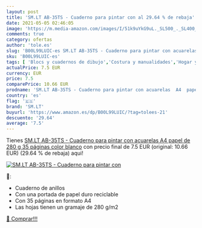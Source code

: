 ```yaml
---
layout: post
title: 'SM.LT AB-35TS - Cuaderno para pintar con al 29.64 % de rebaja'
date: 2021-05-05 02:46:05
image: 'https://m.media-amazon.com/images/I/51k9uYkG9uL._SL500_._SL400_.jpg'
comments: true
category: ofertas
author: 'tole.es'
slug: 'B00L99LUIC-es SM.LT AB-35TS - Cuaderno para pintar con acuarelas A4...'
sku: 'B00L99LUIC-es'
tags: [ 'Blocs y cuadernos de dibujo','Costura y manualidades','Hogar y cocina','Papel','Papel y manualidades con papel','acuarelas','sm.lt', ]
actualPrice: 7.5 EUR
currency: EUR
price: 7.5
comparePrice: 10.66 EUR
prodname: 'SM.LT AB-35TS - Cuaderno para pintar con acuarelas  A4  papel de 280 g  35 páginas   color blanco'
country: 'es'
flag: '🇪🇸'
brand: 'SM.LT'
buyurl: 'https://www.amazon.es/dp/B00L99LUIC/?tag=tolees-21'
descuento: '29.64'
average: '7.5'
---
```


Tienes [SM.LT AB-35TS - Cuaderno para pintar con acuarelas  A4  papel de 280 g  35 páginas   color blanco](https://www.amazon.es/dp/B00L99LUIC/?tag=tolees-21) con precio final de  7.5 EUR (original: 10.66 EUR) (29.64 %  de rebaja) aqui!

[![SM.LT AB-35TS - Cuaderno para pintar con](https://m.media-amazon.com/images/I/51k9uYkG9uL._SL500_._SL400_.jpg)](https://www.amazon.es/dp/B00L99LUIC/?tag=tolees-21)

🔎:

- Cuaderno de anillos
- Con una portada de papel duro reciclable
- Con 35 páginas en formato A4
- Las hojas tienen un gramaje de 280 g/m2

[🛒 Comprar!!!](https://www.amazon.es/dp/B00L99LUIC/?tag=tolees-21)
